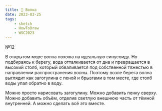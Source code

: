 ```yaml
---
title: 🌊 Волна
date: 2023-03-25
tags:
    - sketch
    - HowToDraw
    - WSC2023
---
```


№12

В открытом море волна похожа на идеальную синусоиду. Но подбираясь к берегу, вода отталкивается от дна и превращается в высокий столб, который обваливается под собственной тяжестью в направлении распространения волны. Поэтому возле берега волна выглядит как загогулина с пеной и брызгами в том месте, где столб воды упал обратно в воду.

Можно просто нарисовать загогулину. Можно добавить пенку сверху. Можно добавить объём, отделив светлую внешнюю часть от тёмной внутренней. А можно сделать всё это вместе.
